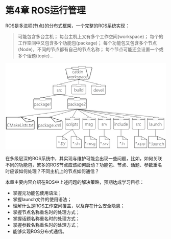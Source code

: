 # 第4章 ROS运行管理

ROS是多进程(节点)的分布式框架，一个完整的ROS系统实现：

>可能包含多台主机；
>每台主机上又有多个工作空间(workspace)；
>每个的工作空间中又包含多个功能包(package)；
>每个功能包又包含多个节点(Node)，不同的节点都有自己的节点名称；
>每个节点可能还会设置一个或多个话题(topic)...

<div align=center>
    <img src="./image/文件系统.jpg">
</div>

在多级层深的ROS系统中，其实现与维护可能会出现一些问题，比如，如何关联不同的功能包，繁多的ROS节点应该如何启动？功能包、节点、话题、参数重名时应该如何处理？不同主机上的节点如何通信？

本章主要内容介绍在ROS中上述问题的解决策略，预期达成学习目标：

- 掌握元功能包使用语法；
- 掌握launch文件的使用语法；
- 理解什么是ROS工作空间覆盖，以及存在什么安全隐患；
- 掌握节点名称重名时的处理方式；
- 掌握话题名称重名时的处理方式；
- 掌握参数名称重名时的处理方式；
- 能够实现ROS分布式通信。
